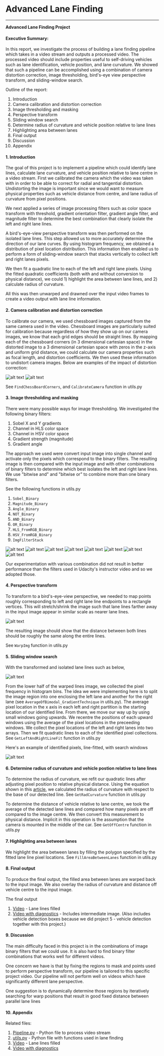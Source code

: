 # **Advanced Lane Finding**

---

**Advanced Lane Finding Project**

#### Executive Summary:
In this report, we investigate the process of building a lane finding pipeline which takes in a video stream and outputs a processed video. The processed video should include properties useful to self-driving vehicles such as lane identification, vehicle position, and lane curvature. We showed that such a pipeline can be accomplished using a combination of camera distortion correction, image thresholding, bird's-eye view perspective transform, and sliding-window search.

Outline of the report:
1. Introduction
2. Camera calibration and distortion correction
3. Image thresholding and masking
4. Perspective transform
5. Sliding window search
6. Determine radius of curvature and vehicle position relative to lane lines
7. Highlighting area between lanes
8. Final output
9. Discussion
10. Appendix

[//]: # (Image References)

[image1]: ./output_images/Distortion_Correction.png "Chessboard calibration"
[image2]:  ./output_images/Undistorted_Lane.png "Undistorted lane"
[image3]:  ./output_images/S_Threshold.png "S Threshold"
[image4]:  ./output_images/Sobely_Threshold.png "Sobely Threshold"
[image5]:  ./output_images/Angle_Threshold.png "Angle Threshold"
[image6]:  ./output_images/Negated_Angle_Threshold.png "Negated Angle Threshold"
[image7]:  ./output_images/Magnitude_Threshold.png "MagnitudeThreshold"
[image8]:  ./output_images/Comparing_S_Filter.png "Comparing S Filter"
[image9]:  ./output_images/Comparing_Sobelx.png "Comparing Sobelx"
[image10]: ./output_images/Isolating2Filters.png "Isolating Filter Components.png"
[image11]: ./output_images/Perspective_Transformed.png "Perspective Transformed.png"
[image12]: ./output_images/Warped_Lines.png "Warped Lines.png"
[image13]: ./output_images/Searched_Lines.png "Searched Lines.png"


#### 1. Introduction

The goal of this project is to implement a pipeline which could identify lane lines, calculate lane curvature, and vehicle position relative to lane centre in a video stream. First we calibrated the camera which the video was taken with in order to be able to correct for radial and tangential distortion. Undistorting the image is important since we would want to measure physical properties such as vehicle distance from centre, and lane radius of curvature from pixel positions.

We next applied a series of image processing filters such as color space transform with threshold, gradient orientation filter, gradient angle filter, and magnitude filter to determine the best combination that clearly isolate the left and right lane lines.

A bird's-eye-view perspective transform was then performed on the isolated lane lines. This step allowed us to more accurately determine the direction of our lane curves. By using histogram frequency, we obtained a distribution of pixel location distribution. This information then enabled us to perform a form of sliding-window search that stacks vertically to collect left and right lanes pixels.

We then fit a quadratic line to each of the left and right lane pixels. Using the fitted quadratic coefficients (both with and without conversion to physical distance), we could 1) highlight the area between lane lines, and 2) calculate radius of curvature.

All this was then unwarped and drawned over the input video frames to create a video output with lane line information.

#### 2. Camera calibration and distortion correction

To calibrate our camera, we used chessboard images captured from the same camera used in the video. Chessboard images are particularly suited for calibration because regardless of how they show up on our camera images, we know that each grid edges should be straight lines. By mapping each of the chessboard corners (in 3 dimensional cartesian space) in the distorted image to a 3 dimensional cartesian space with zeros in the z-axis and uniform grid distance, we could calculate our camera properties such as focal length, and distortion coefficients. We then used these information to undistort camera images. Below are examples of the impact of distortion correction:

![alt text][image1]
![alt text][image2]

See `FindChessBoardCorners`, and `CalibrateCamera` function in utils.py

#### 3. Image thresholding and masking

There were many possible ways for image thresholding. We investigated the following binary filters:
1. Sobel X and Y gradients
2. Channel in HLS color space
3. Channel in HSV color space
4. Gradient strength (magnitude)
5. Gradient angle

The approach we used were convert input image into single channel and activate only the pixels which correspond to the binary filters. The resulting image is then compared with the input image and with other combinations of binary filters to determine which best isolates the left and right lane lines. We use "bitwise and" and "bitwise or" to combine more than one binary filters. 

See the following functions in utils.py
1. `Sobel_Binary`
2. `Magnitude_Binary`
3. `Angle_Binary`
4. `NOT_Binary`
5. `AND_Binary`
6. `OR_Binary`
7. `HLS_FromRGB_Binary`
8. `HSV_FromRGB_Binary`
9. `ImgFilterStack`

![alt text][image3]
![alt text][image4]
![alt text][image5]
![alt text][image6]
![alt text][image7]
![alt text][image8]
![alt text][image9]
![alt text][image10]

Our experimentation with various combination did not result in better performance than the filters used in Udacity's instructor video and so we adopted those.

#### 4. Perspective transform

To transform to a bird's-eye-view perspective, we needed to map points roughly corresponding to left and right lane line endpoints to a rectangle vertices. This will stretch/shrink the image such that lane lines farther away in the input image appear in similar scale as nearer lane lines. 

![alt text][image11]

The resulting image should show that the distance between both lines should be roughly the same along the entire lines.

See `WarpImg` function in utils.py

#### 5. Sliding window search

With the transformed and isolated lane lines such as below, 

![alt text][image12]

From the lower half of the warped lines image, we collected the pixel frequency in histogram bins. The idea we were implementing here is to split the image region into one enclosing the left lane and another for the right lane (see `AverageOfBimodal_GradientTechnique` in utils.py). The average pixel location in the x axis in each left and right partition is the starting location of our identified line. From there, we move our way up by using small windows going upwards. We recentre the positions of each upward windows using the average of the pixel locations in the preceeding windows. We collect the pixel locations of the left and right lanes into two arrays. Then we fit quadratic lines to each of the identified pixel collections. See `GetLeftAndRightLineFit` function in utils.py

Here's an example of identified pixels, line-fitted, with search windows

![alt text][image13]

#### 6. Determine radius of curvature and vehicle postion relative to lane lines

To determine the radius of curvature, we refit our quadratic lines after adjusting pixel position to relative physical distance. Using the equation shown in this [article](http://www.intmath.com/applications-differentiation/8-radius-curvature.php), we calculated the radius of curvature with respect to the base of our detected line. See `GetRadCurvature` function in utils.py

To determine the distance of vehicle relative to lane centre, we took the average of the detected lane lines and compared how many pixels are off compared to the image centre. We then convert this measurement to physical distance. Implicit in this operation is the assumption that the camera is mounted in the middle of the car. See `GetOffCentre` function in utils.py

#### 7. Highlighting area between lanes

We highlight the area between lanes by filling the polygon specified by the fitted lane line pixel locations. See `FillAreaBetweenLanes` function in utils.py

#### 8. Final output

To produce the final output, the filled area between lanes are warped back to the input image. We also overlay the radius of curvature and distance off vehicle centre to the input image.

The final output
1. [Video](./output_videos/project_video_out.mp4) - Lane lines filled
2. [Video with diagnostics](./output_videos/project_video_out_with_lane_diag.mp4) - Includes intermediate image. (Also includes vehicle detection boxes because we did project 5 - vehicle detection together with this project.)

#### 9. Discussion

The main difficulty faced in this project is in the combinations of image binary filters that we could use. It is also hard to find binary filter combinations that works well for different videos.

One concern we have is that by fixing the regions to mask and points used to perform perspective transform, our pipeline is tailored to this specific project video. Our pipeline will not perform well on videos which have significantly different lane perspective.

One suggestion is to dynamically determine those regions by iteratively searching for warp positions that result in good fixed distance between parallel lane lines

#### 10. Appendix

Related files:
1. [Pipeline.py](./Pipeline.py) - Python file to process video stream
2. [utils.py](./utils.py) - Python file with functions used in lane finding
3. [Video](./output_videos/project_video_out.mp4) - Lane lines filled
4. [Video with diagnostics](./output_videos/project_video_out_with_lane_diag.mp4)
